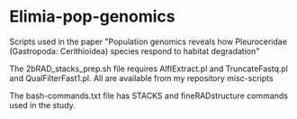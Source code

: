 # Elimia-pop-genomics
Scripts used in the paper "Population genomics reveals how Pleuroceridae (Gastropoda: Cerithioidea) species respond to habitat degradation"

The 2bRAD_stacks_prep.sh file requires AlfIExtract.pl and TruncateFastq.pl and QualFilterFast1.pl. All are available from my repository misc-scripts

The bash-commands.txt file has STACKS and fineRADstructure commands used in the study.
